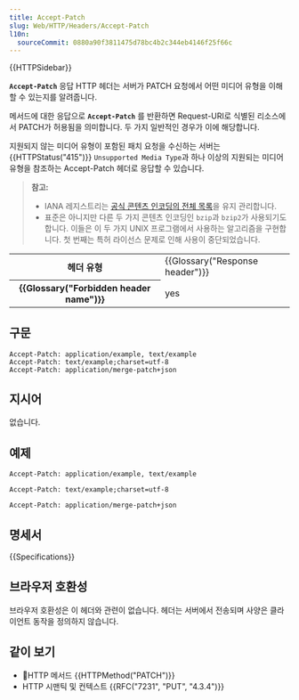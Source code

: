 ```yaml
---
title: Accept-Patch
slug: Web/HTTP/Headers/Accept-Patch
l10n:
  sourceCommit: 0880a90f3811475d78bc4b2c344eb4146f25f66c
---
```


{{HTTPSidebar}}

**`Accept-Patch`** 응답 HTTP 헤더는 서버가 PATCH 요청에서 어떤 미디어 유형을 이해할 수 있는지를 알려줍니다.

메서드에 대한 응답으로 **`Accept-Patch`** 를 반환하면 Request-URI로 식별된 리소스에서 PATCH가 허용됨을 의미합니다. 두 가지 일반적인 경우가 이에 해당합니다.

지원되지 않는 미디어 유형이 포함된 패치 요청을 수신하는 서버는 {{HTTPStatus("415")}} `Unsupported Media Type`과 하나 이상의 지원되는 미디어 유형을 참조하는 Accept-Patch 헤더로 응답할 수 있습니다.

> **참고:**
>
> - IANA 레지스트리는 [공식 콘텐츠 인코딩의 전체 목록](https://www.iana.org/assignments/http-parameters/http-parameters.xml#http-parameters-1)을 유지 관리합니다.
> - 표준은 아니지만 다른 두 가지 콘텐츠 인코딩인 `bzip`과 `bzip2`가 사용되기도 합니다. 이들은 이 두 가지 UNIX 프로그램에서 사용하는 알고리즘을 구현합니다. 첫 번째는 특허 라이선스 문제로 인해 사용이 중단되었습니다.

<table class="properties">
  <tbody>
    <tr>
      <th scope="row">헤더 유형</th>
      <td>{{Glossary("Response header")}}</td>
    </tr>
    <tr>
      <th scope="row">{{Glossary("Forbidden header name")}}</th>
      <td>yes</td>
    </tr>
  </tbody>
</table>

## 구문

```http
Accept-Patch: application/example, text/example
Accept-Patch: text/example;charset=utf-8
Accept-Patch: application/merge-patch+json
```

## 지시어

없습니다.

## 예제

```http
Accept-Patch: application/example, text/example

Accept-Patch: text/example;charset=utf-8

Accept-Patch: application/merge-patch+json
```

## 명세서

{{Specifications}}

## 브라우저 호환성

브라우저 호환성은 이 헤더와 관련이 없습니다. 헤더는 서버에서 전송되며 사양은 클라이언트 동작을 정의하지 않습니다.

## 같이 보기

- HTTP 메서드 {{HTTPMethod("PATCH")}}
- HTTP 시맨틱 및 컨텍스트 {{RFC("7231", "PUT", "4.3.4")}}
